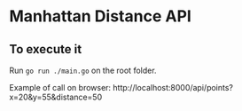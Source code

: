 # Manhattan Distance API

## To execute it
Run ```go run ./main.go``` on the root folder.

Example of call on browser:
http://localhost:8000/api/points?x=20&y=55&distance=50
